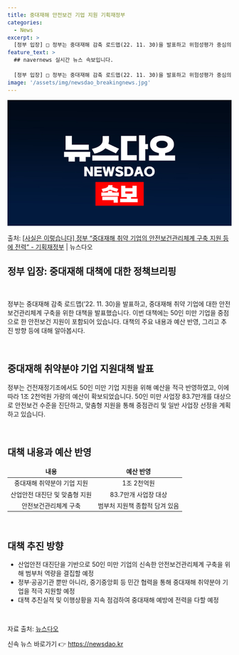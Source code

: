```yaml
---
title: 중대재해 안전보건 기업 지원 기획재정부
categories:
  - News
excerpt: >
  [정부 입장] □ 정부는 중대재해 감축 로드맵(22. 11. 30)을 발표하고 위험성평가 중심의 자기규율 예…
feature_text: >
  ## navernews 실시간 뉴스 속보입니다.

  [정부 입장] □ 정부는 중대재해 감축 로드맵(22. 11. 30)을 발표하고 위험성평가 중심의 자기규율 예…
image: '/assets/img/newsdao_breakingnews.jpg'
---
```


![뉴스다오 속보](/assets/img/newsdao_breakingnews.jpg)

<p>출처: <a href="https://newsdao.kr/2913" rel="dofollow">[사실은 이렇습니다] 정부 “중대재해 취약 기업의 안전보건관리체계 구축 지원 등에 전력” - 기획재정부</a> | 뉴스다오</p>

<h2 data-ke-size="size30">정부 입장: 중대재해 대책에 대한 정책브리핑</h2>
<p data-ke-size="size16">&nbsp;</p>
정부는 중대재해 감축 로드맵(’22. 11. 30)을 발표하고, 중대재해 취약 기업에 대한 안전보건관리체계 구축을 위한 대책을 발표했습니다. 이번 대책에는 50인 미만 기업을 중점으로 한 안전보건 지원이 포함되어 있습니다. 대책의 주요 내용과 예산 반영, 그리고 추진 방향 등에 대해 알아봅시다.
<p data-ke-size="size16">&nbsp;</p>

<h2 data-ke-size="size26">중대재해 취약분야 기업 지원대책 발표</h2>
<p data-ke-size="size16">정부는 건전재정기조에서도 50인 미만 기업 지원을 위해 예산을 적극 반영하였고, 이에 따라 1조 2천억원 가량의 예산이 확보되었습니다. 50인 미만 사업장 83.7만개를 대상으로 안전보건 수준을 진단하고, 맞춤형 지원을 통해 중점관리 및 일반 사업장 선정을 계획하고 있습니다.</p>
<p data-ke-size="size16">&nbsp;</p>

<h2 data-ke-size="size26">대책 내용과 예산 반영</h2>
<table>
<thead>
<tr>
<td style="text-align: center; height: 17px;"><b>내용</b></td>
<td style="text-align: center; height: 17px;"><b>예산 반영</b></td>
</tr>
</thead>
<tbody>
<tr>
<td style="text-align: center; height: 17px;">중대재해 취약분야 기업 지원</td>
<td style="text-align: center; height: 17px;">1조 2천억원</td>
</tr>
<tr>
<td style="text-align: center; height: 17px;">산업안전 대진단 및 맞춤형 지원</td>
<td style="text-align: center; height: 17px;">83.7만개 사업장 대상</td>
</tr>
<tr>
<td style="text-align: center; height: 17px;">안전보건관리체계 구축</td>
<td style="text-align: center; height: 17px;">범부처 지원책 종합적 담겨 있음</td>
</tr>
</tbody>
</table>
<p data-ke-size="size16">&nbsp;</p>

<h2 data-ke-size="size26">대책 추진 방향</h2>
<ul>
<li>산업안전 대진단을 기반으로 50인 미만 기업의 신속한 안전보건관리체계 구축을 위해 범부처 역량을 결집할 예정</li>
<li>정부·공공기관 뿐만 아니라, 중기중앙회 등 민간 협력을 통해 중대재해 취약분야 기업을 적극 지원할 예정</li>
<li>대책 추진실적 및 이행상황을 지속 점검하여 중대재해 예방에 전력을 다할 예정</li>
</ul>
<p data-ke-size="size16">&nbsp;</p>
<p data-ke-size="size16">자료 출처: <a href="https://newsdao.kr/2913">뉴스다오</a></p> 

신속 뉴스 바로가기 👉 <a href="https://newsdao.kr" rel="dofollow">https://newsdao.kr</a>


